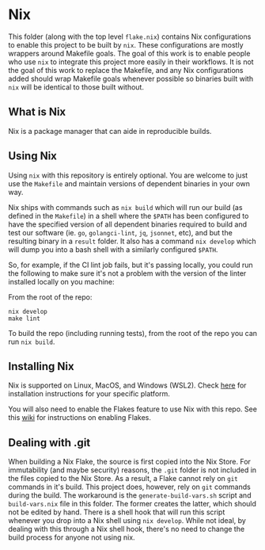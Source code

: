 # Nix

This folder (along with the top level `flake.nix`) contains Nix configurations to enable this project to be built by `nix`. These configurations are mostly wrappers around Makefile goals. The goal of this work is to enable people who use `nix` to integrate this project more easily in their workflows. It is not the goal of this work to replace the Makefile, and any Nix configurations added should wrap Makefile goals whenever possible so binaries built with `nix` will be identical to those built without.

## What is Nix

Nix is a package manager that can aide in reproducible builds.

## Using Nix

Using `nix` with this repository is entirely optional. You are welcome to just use the `Makefile` and maintain versions of dependent binaries in your own way.

Nix ships with commands such as `nix build` which will run our build (as defined in the `Makefile`) in a shell where the `$PATH` has been configured to have the specified version of all dependent binaries required to build and test our software (ie. `go`, `golangci-lint`, `jq`, `jsonnet`, etc), and but the resulting binary in a `result` folder. It also has a command `nix develop` which will dump you into a bash shell with a similarly configured `$PATH`. 

So, for example, if the CI lint job fails, but it's passing locally, you could run the following to make sure it's not a problem with the version of the linter installed locally on you machine:

From the root of the repo:

```console
nix develop
make lint
```

To build the repo (including running tests), from the root of the repo you can run `nix build`.

## Installing Nix

Nix is supported on Linux, MacOS, and Windows (WSL2). Check [here](https://nixos.org/download.html#download-nix) for installation instructions for your specific platform.

You will also need to enable the Flakes feature to use Nix with this repo. See this [wiki](https://nixos.wiki/wiki/Flakes) for instructions on enabling Flakes.

## Dealing with .git

When building a Nix Flake, the source is first copied into the Nix Store. For immutability (and maybe security) reasons, the `.git` folder is not included in the files copied to the Nix Store. As a result, a Flake cannot rely on `git` commands in it's build. This project does, however, rely on `git` commands during the build. The workaround is the `generate-build-vars.sh` script and `build-vars.nix` file in this folder. The former creates the latter, which should not be edited by hand. There is a shell hook that will run this script whenever you drop into a Nix shell using `nix develop`. While not ideal, by dealing with this through a Nix shell hook, there's no need to change the build process for anyone not using nix.
